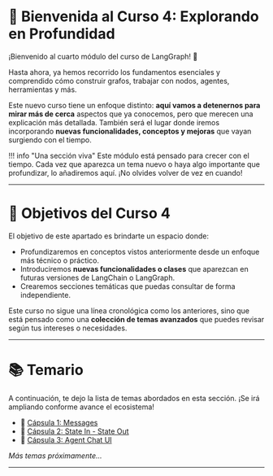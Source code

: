 # 🚀 Bienvenida al Curso 4: Explorando en Profundidad

¡Bienvenido al cuarto módulo del curso de LangGraph! 🎉

Hasta ahora, ya hemos recorrido los fundamentos esenciales y comprendido cómo construir grafos, trabajar con nodos, agentes, herramientas y más.

Este nuevo curso tiene un enfoque distinto: **aquí vamos a detenernos para mirar más de cerca** aspectos que ya conocemos, pero que merecen una explicación más detallada. También será el lugar donde iremos incorporando **nuevas funcionalidades, conceptos y mejoras** que vayan surgiendo con el tiempo.

!!! info "Una sección viva"
    Este módulo está pensado para crecer con el tiempo. Cada vez que aparezca un tema nuevo o haya algo importante que profundizar, lo añadiremos aquí. ¡No olvides volver de vez en cuando!

---

# 🎯 Objetivos del Curso 4

El objetivo de este apartado es brindarte un espacio donde:

- Profundizaremos en conceptos vistos anteriormente desde un enfoque más técnico o práctico.
- Introduciremos **nuevas funcionalidades o clases** que aparezcan en futuras versiones de LangChain o LangGraph.
- Crearemos secciones temáticas que puedas consultar de forma independiente.

Este curso no sigue una línea cronológica como los anteriores, sino que está pensado como una **colección de temas avanzados** que puedes revisar según tus intereses o necesidades.

---

# 📚 Temario

A continuación, te dejo la lista de temas abordados en esta sección. ¡Se irá ampliando conforme avance el ecosistema!

- 💬 [Cápsula 1: Messages](capsula1_messages.md)
- 💬 [Cápsula 2: State In - State Out](capsula2_statein_stateout.md)
- 💬 [Cápsula 3: Agent Chat UI](capsula3_agent_chat_ui.md)

_Más temas próximamente..._

---
